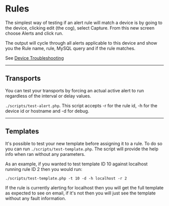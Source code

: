 # Rules

The simplest way of testing if an alert rule will match a device is by
going to the device, clicking edit (the cog), select Capture. From
this new screen choose Alerts and click run.

The output will cycle through all alerts applicable to this device and
show you the Rule name, rule, MySQL query and if the rule matches.

See [Device Troubleshooting](../Support/Device-Troubleshooting.md)

---

## Transports

You can test your transports by forcing an actual active alert to run
regardless of the interval or delay values.

`./scripts/test-alert.php`. This script accepts -r for the rule id, -h
for the device id or hostname and -d for debug.

---

## Templates

It's possible to test your new template before assigning it to a
rule. To do so you can run `./scripts/test-template.php`. The script
will provide the help info when ran without any parameters.

As an example, if you wanted to test template ID 10 against localhost
running rule ID 2 then you would run:

`./scripts/test-template.php -t 10 -d -h localhost -r 2`

If the rule is currently alerting for localhost then you will get the
full template as expected to see on email, if it's not then you will
just see the template without any fault information.
